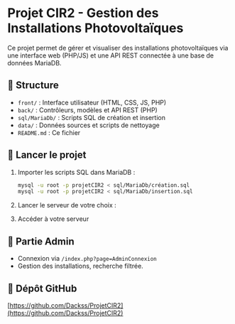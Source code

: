# Projet CIR2 - Gestion des Installations Photovoltaïques

Ce projet permet de gérer et visualiser des installations photovoltaïques via une interface web (PHP/JS) et une API REST connectée à une base de données MariaDB.

## 📁 Structure

- `front/` : Interface utilisateur (HTML, CSS, JS, PHP)
- `back/` : Contrôleurs, modèles et API REST (PHP)
- `sql/MariaDb/` : Scripts SQL de création et insertion
- `data/` : Données sources et scripts de nettoyage
- `README.md` : Ce fichier

## 🚀 Lancer le projet

1. Importer les scripts SQL dans MariaDB :
   ```bash
   mysql -u root -p projetCIR2 < sql/MariaDb/création.sql
   mysql -u root -p projetCIR2 < sql/MariaDb/insertion.sql
   ```

2. Lancer le serveur de votre choix :
 

3. Accéder à votre serveur

## 🔐 Partie Admin

- Connexion via `/index.php?page=AdminConnexion`
- Gestion des installations, recherche filtrée.

## 🔗 Dépôt GitHub

[https://github.com/Dackss/ProjetCIR2](https://github.com/Dackss/ProjetCIR2)
